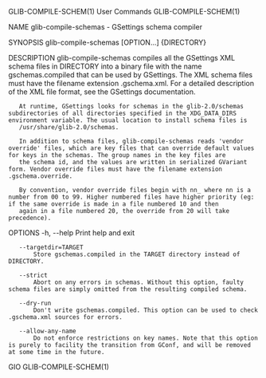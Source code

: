 GLIB-COMPILE-SCHEM(1)                                                                           User Commands                                                                           GLIB-COMPILE-SCHEM(1)



NAME
       glib-compile-schemas - GSettings schema compiler

SYNOPSIS
       glib-compile-schemas [OPTION...] {DIRECTORY}

DESCRIPTION
       glib-compile-schemas compiles all the GSettings XML schema files in DIRECTORY into a binary file with the name gschemas.compiled that can be used by GSettings. The XML schema files must have the
       filename extension .gschema.xml. For a detailed description of the XML file format, see the GSettings documentation.

       At runtime, GSettings looks for schemas in the glib-2.0/schemas subdirectories of all directories specified in the XDG_DATA_DIRS environment variable. The usual location to install schema files is
       /usr/share/glib-2.0/schemas.

       In addition to schema files, glib-compile-schemas reads 'vendor override' files, which are key files that can override default values for keys in the schemas. The group names in the key files are
       the schema id, and the values are written in serialized GVariant form. Vendor override files must have the filename extension .gschema.override.

       By convention, vendor override files begin with nn_ where nn is a number from 00 to 99. Higher numbered files have higher priority (eg: if the same override is made in a file numbered 10 and then
       again in a file numbered 20, the override from 20 will take precedence).

OPTIONS
       -h, --help
           Print help and exit

       --targetdir=TARGET
           Store gschemas.compiled in the TARGET directory instead of DIRECTORY.

       --strict
           Abort on any errors in schemas. Without this option, faulty schema files are simply omitted from the resulting compiled schema.

       --dry-run
           Don't write gschemas.compiled. This option can be used to check .gschema.xml sources for errors.

       --allow-any-name
           Do not enforce restrictions on key names. Note that this option is purely to facility the transition from GConf, and will be removed at some time in the future.



GIO                                                                                                                                                                                     GLIB-COMPILE-SCHEM(1)
